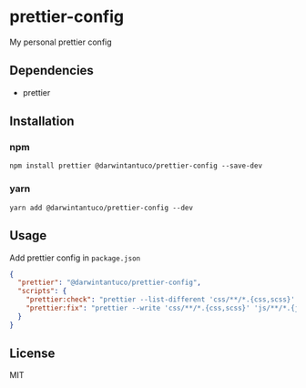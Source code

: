 # prettier-config

My personal prettier config

## Dependencies

- prettier

## Installation

### npm

```
npm install prettier @darwintantuco/prettier-config --save-dev
```

### yarn

```
yarn add @darwintantuco/prettier-config --dev
```

## Usage

Add prettier config in `package.json`

```json
{
  "prettier": "@darwintantuco/prettier-config",
  "scripts": {
    "prettier:check": "prettier --list-different 'css/**/*.{css,scss}' 'js/**/*.{js,jsx,ts,tsx}'",
    "prettier:fix": "prettier --write 'css/**/*.{css,scss}' 'js/**/*.{js,jsx,ts,tsx}'"
  }
}
```

## License

MIT

